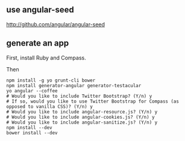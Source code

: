 use angular-seed
--------------------
http://github.com/angular/angular-seed

generate an app
-------------------
First, install Ruby and Compass.

Then
```
npm install -g yo grunt-cli bower
npm install generator-angular generator-testacular
yo angular --coffee
# Would you like to include Twitter Bootstrap? (Y/n) y
# If so, would you like to use Twitter Bootstrap for Compass (as opposed to vanilla CSS)? (Y/n) y
# Would you like to include angular-resource.js? (Y/n) y
# Would you like to include angular-cookies.js? (Y/n) y
# Would you like to include angular-sanitize.js? (Y/n) y
npm install --dev
bower install --dev
```